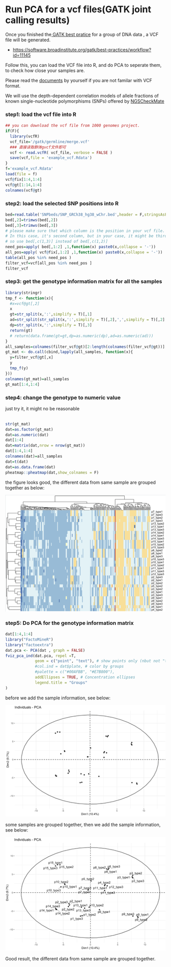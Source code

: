 # Run PCA for a vcf files(GATK joint calling results)

Once you finished the[ GATK best pratice](https://software.broadinstitute.org/gatk/best-practices/workflow?id=11145) for a group of DNA data , a VCF file will be generated.

- https://software.broadinstitute.org/gatk/best-practices/workflow?id=11145 

Follow this, you can load the VCF file into R, and do PCA to seperate them,  to check how close your samples are. 

Please read the  [documents](files/VCFv4.2.pdf) by yourself if you are not familar with VCF format. 

We will use the depth-dependent correlation models of allele fractions of known single-nucleotide polymorphisms (SNPs) offered by [NGSCheckMate](https://github.com/parklab/NGSCheckMate)

### step1: load the vcf file into R 

```r
## you can download the vcf file from 1000 genomes project.
if(F){
  library(vcfR)
  vcf_file='/gatk/germline/merge.vcf'
  ### 直接读取群体gvcf文件即可 
  vcf <- read.vcfR( vcf_file, verbose = FALSE )
  save(vcf,file = 'example_vcf.Rdata')
} 
f='example_vcf.Rdata'
load(file = f)
vcf@fix[1:4,1:4]
vcf@gt[1:14,1:4]
colnames(vcf@gt)
```

### step2: load the selected SNP positions into R

````r
bed=read.table('SNPbeds/SNP_GRCh38_hg38_wChr.bed',header = F,stringsAsFactors = F)
bed[,2]=trimws(bed[,2])
bed[,3]=trimws(bed[,3])
# please make sure that which column is the position in your vcf file.
# In this case, it's second column, but in your case, it might be third column.
# so use bed[,c(1,3)] instead of bed[,c(1,2)]
need_pos=apply( bed[,1:2] ,1,function(x) paste0(x,collapse = '-'))
all_pos=apply( vcf@fix[,1:2] ,1,function(x) paste0(x,collapse = '-'))
table(all_pos %in% need_pos )
filter_vcf=vcf[all_pos %in% need_pos ]
filter_vcf

````

### step3: get the genotype information matrix for all the samples 

```r
library(stringr)
tmp_f <- function(x){
  #x=vcf@gt[,2]
  x
  gt=str_split(x,':',simplify = T)[,1]
  ad=str_split(str_split(x,':',simplify = T)[,2],',',simplify = T)[,2]
  dp=str_split(x,':',simplify = T)[,3]
  return(gt)
  # return(data.frame(gt=gt,dp=as.numeric(dp),ad=as.numeric(ad)))
}
all_samples=colnames(filter_vcf@gt)[2:length(colnames(filter_vcf@gt))]
gt_mat <- do.call(cbind,lapply(all_samples, function(x){
  y=filter_vcf@gt[,x]
  y
  tmp_f(y)
}))
colnames(gt_mat)=all_samples
gt_mat[1:4,1:4]
```

### step4: change the genotype to numeric value

just try it, it might no be reasonable 

```r

str(gt_mat) 
dat=as.factor(gt_mat)
dat=as.numeric(dat)
dat[1:4]
dat=matrix(dat,nrow = nrow(gt_mat))
dat[1:4,1:4]
colnames(dat)=all_samples
dat=t(dat)
dat=as.data.frame(dat) 
pheatmap::pheatmap(dat,show_colnames = F)
```

 the figure looks good, the different data from same sample are grouped together as below:

 ![](figures/HEATMAP-VCF.png)



### step5: Do PCA for the genotype information matrix

```r
dat[1:4,1:4] 
library("FactoMineR")
library("factoextra")  
dat.pca <- PCA(dat , graph = FALSE)
fviz_pca_ind(dat.pca, repel =T,
             geom = c("point", "text"), # show points only (nbut not "text")
             #col.ind = dat$plate, # color by groups
             #palette = c("#00AFBB", "#E7B800"),
             addEllipses = TRUE, # Concentration ellipses
             legend.title = "Groups"
) 

```

before we add the sample information, see below:

![](figures/PCA-VCF-BEFORE.png)



some samples are grouped together, then we add the sample information, see below:

![](figures/PCA-VCF.png)

Good result, the different data from same sample are grouped together. 